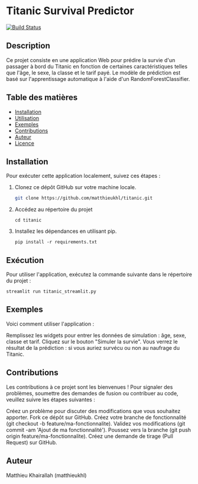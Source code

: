 # Titanic Survival Predictor

[![Build Status](https://travis-ci.org/matthieukhl/titanic.svg?branch=main)](https://travis-ci.org/matthieukhl/titanic)

## Description

Ce projet consiste en une application Web pour prédire la survie d'un passager à bord du Titanic en fonction de certaines caractéristiques telles que l'âge, le sexe, la classe et le tarif payé. Le modèle de prédiction est basé sur l'apprentissage automatique à l'aide d'un RandomForestClassifier.

## Table des matières

- [Installation](#installation)
- [Utilisation](#utilisation)
- [Exemples](#exemples)
- [Contributions](#contributions)
- [Auteur](#auteur)
- [Licence](#licence)

## Installation

Pour exécuter cette application localement, suivez ces étapes :

1. Clonez ce dépôt GitHub sur votre machine locale.

   ```bash
   git clone https://github.com/matthieukhl/titanic.git

2. Accédez au répertoire du projet
   ```
   cd titanic
   ```
3. Installez les dépendances en utilisant pip.
   
   ```
   pip install -r requirements.txt
   ```
## Exécution

Pour utiliser l'application, exécutez la commande suivante dans le répertoire du projet :
   ```
  streamlit run titanic_streamlit.py
   ```
## Exemples

Voici comment utiliser l'application :

Remplissez les widgets pour entrer les données de simulation : âge, sexe, classe et tarif.
Cliquez sur le bouton "Simuler la survie".
Vous verrez le résultat de la prédiction : si vous auriez survécu ou non au naufrage du Titanic.

## Contributions

Les contributions à ce projet sont les bienvenues ! Pour signaler des problèmes, soumettre des demandes de fusion ou contribuer au code, veuillez suivre les étapes suivantes :

Créez un problème pour discuter des modifications que vous souhaitez apporter.
Fork ce dépôt sur GitHub.
Créez votre branche de fonctionnalité (git checkout -b feature/ma-fonctionnalite).
Validez vos modifications (git commit -am 'Ajout de ma fonctionnalité').
Poussez vers la branche (git push origin feature/ma-fonctionnalite).
Créez une demande de tirage (Pull Request) sur GitHub.

## Auteur

Matthieu Khairallah (matthieukhl)
  
